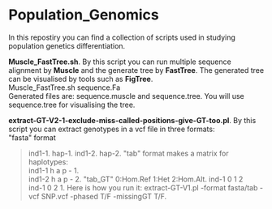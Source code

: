 # Population_Genomics

In this repostiry you can find a collection of scripts used in studying population genetics differentiation. 

**Muscle_FastTree.sh**. 
By this script you can run multiple sequence alignment by **Muscle** and the generate tree by **FastTree**.  The generated tree can be visualised by tools such as **FigTree**.  
Muscle_FastTree.sh sequence.Fa  
Generated files are: sequence.muscle and sequence.tree. You will use sequence.tree for visualising the tree.  

**extract-GT-V2-1-exclude-miss-called-positions-give-GT-too.pl**. 
By this script you can extract genotypes in a vcf file in three formats:  
"fasta" format 
>ind1-1. 
hap-1. 
>ind1-2. 
hap-2. 
"tab" format makes a matrix for haplotypes:  
ind1-1	h	a	p	-	1.  
ind1-2	h	a	p	-	2. 
"tab_GT" 0:Hom.Ref 1:Het 2:Hom.Alt. 
ind-1 0	1	2  
ind-1 0 2	1. 
Here is how you run it: 
extract-GT-V1.pl -format fasta/tab -vcf SNP.vcf -phased T/F -missingGT T/F. 




